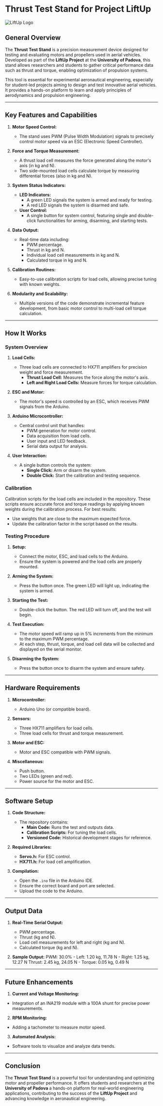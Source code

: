 # **Thrust Test Stand for Project LiftUp**

![LiftUp Logo](./logo_liftup.png)

## **General Overview**

The **Thrust Test Stand** is a precision measurement device designed for testing and evaluating motors and propellers used in aerial vehicles. Developed as part of the **LiftUp Project** at the **University of Padova**, this stand allows researchers and students to gather critical performance data such as thrust and torque, enabling optimization of propulsion systems. 

This tool is essential for experimental aeronautical engineering, especially for student-led projects aiming to design and test innovative aerial vehicles. It provides a hands-on platform to learn and apply principles of aerodynamics and propulsion engineering.

---

## **Key Features and Capabilities**

1. **Motor Speed Control:**
   - The stand uses PWM (Pulse Width Modulation) signals to precisely control motor speed via an ESC (Electronic Speed Controller).

2. **Force and Torque Measurement:**
   - A thrust load cell measures the force generated along the motor's axis (in kg and N).
   - Two side-mounted load cells calculate torque by measuring differential forces (also in kg and N).

3. **System Status Indicators:**
   - **LED Indicators:** 
     - A green LED signals the system is armed and ready for testing.
     - A red LED signals the system is disarmed and safe.
   - **User Control:**
     - A single button for system control, featuring single and double-click functionalities for arming, disarming, and starting tests.

4. **Data Output:**
   - Real-time data including:
     - PWM percentage.
     - Thrust in kg and N.
     - Individual load cell measurements in kg and N.
     - Calculated torque in kg and N.

5. **Calibration Routines:**
   - Easy-to-use calibration scripts for load cells, allowing precise tuning with known weights.

6. **Modularity and Scalability:**
   - Multiple versions of the code demonstrate incremental feature development, from basic motor control to multi-load cell torque calculation.

---

## **How It Works**

### **System Overview**

1. **Load Cells:**
   - Three load cells are connected to HX711 amplifiers for precision weight and force measurement.
     - **Thrust Load Cell:** Measures the force along the motor's axis.
     - **Left and Right Load Cells:** Measure forces for torque calculation.

2. **ESC and Motor:**
   - The motor's speed is controlled by an ESC, which receives PWM signals from the Arduino.

3. **Arduino Microcontroller:**
   - Central control unit that handles:
     - PWM generation for motor control.
     - Data acquisition from load cells.
     - User input and LED feedback.
     - Serial data output for analysis.

4. **User Interaction:**
   - A single button controls the system:
     - **Single Click:** Arm or disarm the system.
     - **Double Click:** Start the calibration and testing sequence.

### **Calibration**

Calibration scripts for the load cells are included in the repository. These scripts ensure accurate force and torque readings by applying known weights during the calibration process. For best results:
- Use weights that are close to the maximum expected force.
- Update the calibration factor in the script based on the results.

### **Testing Procedure**

1. **Setup:**
   - Connect the motor, ESC, and load cells to the Arduino.
   - Ensure the system is powered and the load cells are properly mounted.

2. **Arming the System:**
   - Press the button once. The green LED will light up, indicating the system is armed.

3. **Starting the Test:**
   - Double-click the button. The red LED will turn off, and the test will begin.

4. **Test Execution:**
   - The motor speed will ramp up in 5% increments from the minimum to the maximum PWM percentage.
   - At each step, thrust, torque, and load cell data will be collected and displayed on the serial monitor.

5. **Disarming the System:**
   - Press the button once to disarm the system and ensure safety.

---

## **Hardware Requirements**

1. **Microcontroller:**
   - Arduino Uno (or compatible board).

2. **Sensors:**
   - Three HX711 amplifiers for load cells.
   - Three load cells for thrust and torque measurement.

3. **Motor and ESC:**
   - Motor and ESC compatible with PWM signals.

4. **Miscellaneous:**
   - Push button.
   - Two LEDs (green and red).
   - Power source for the motor and ESC.

---

## **Software Setup**

1. **Code Structure:**
   - The repository contains:
     - **Main Code:** Runs the test and outputs data.
     - **Calibration Scripts:** For tuning the load cells.
     - **Versioned Code:** Historical development stages for reference.

2. **Required Libraries:**
   - **Servo.h:** For ESC control.
   - **HX711.h:** For load cell amplification.

3. **Compilation:**
   - Open the `.ino` file in the Arduino IDE.
   - Ensure the correct board and port are selected.
   - Upload the code to the Arduino.

---

## **Output Data**

1. **Real-Time Serial Output:**
   - PWM percentage.
   - Thrust (kg and N).
   - Load cell measurements for left and right (kg and N).
   - Calculated torque (kg and N).

2. **Sample Output:**
PWM: 30.0% - Left: 1.20 kg, 11.78 N - Right: 1.25 kg, 12.27 N
Thrust: 2.45 kg, 24.05 N - Torque: 0.05 kg, 0.49 N
---

## **Future Enhancements**

1. **Current and Voltage Monitoring:**
- Integration of an INA219 module with a 100A shunt for precise power measurements.

2. **RPM Monitoring:**
- Adding a tachometer to measure motor speed.

3. **Automated Analysis:**
- Software tools to visualize and analyze data trends.

---

## **Conclusion**

The **Thrust Test Stand** is a powerful tool for understanding and optimizing motor and propeller performance. It offers students and researchers at the **University of Padova** a hands-on platform for real-world engineering applications, contributing to the success of the **LiftUp Project** and advancing knowledge in aeronautical engineering.
